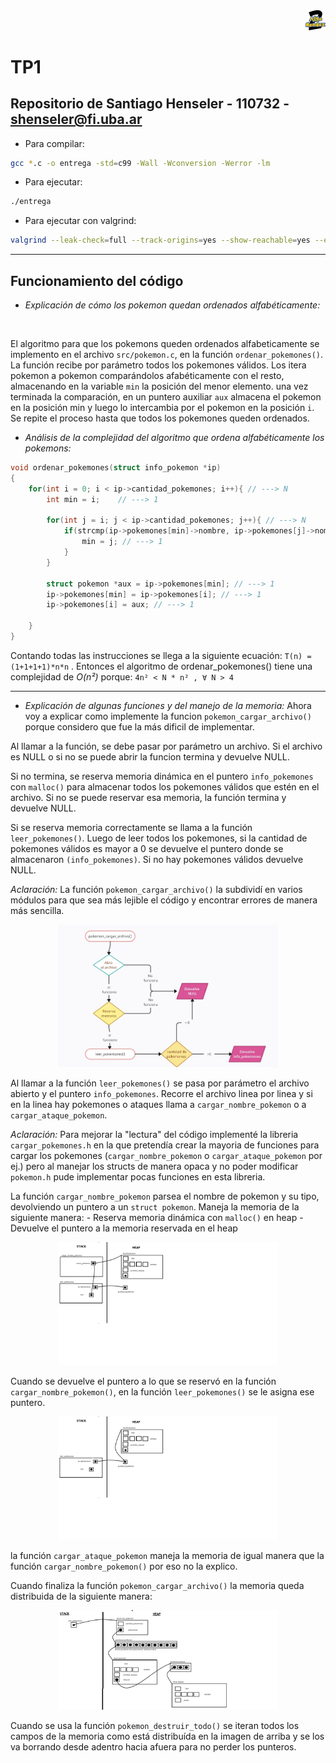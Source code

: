 <div align="right">
<img width="32px" src="img/algo2.svg">
</div>

# TP1

## Repositorio de Santiago Henseler - 110732 - shenseler@fi.uba.ar

- Para compilar:

```bash
gcc *.c -o entrega -std=c99 -Wall -Wconversion -Werror -lm
```

- Para ejecutar:

```bash
./entrega
```

- Para ejecutar con valgrind:
```bash
valgrind --leak-check=full --track-origins=yes --show-reachable=yes --error-exitcode=2 --show-leak-kinds=all --trace-children=yes ./entrega
```
---
##  Funcionamiento del código

-  *Explicación de cómo los pokemon quedan ordenados alfabéticamente:*
<br/>

El algoritmo para que los pokemons queden ordenados alfabeticamente se implemento en el archivo `src/pokemon.c`, en la función `ordenar_pokemones()`. La función recibe por parámetro todos los pokemones válidos. Los itera pokemon a pokemon comparándolos afabéticamente con el resto, almacenando en la variable `min` la posición del menor elemento. una vez terminada  la comparación, en un puntero auxiliar `aux` almacena el pokemon en la posición min y luego lo intercambia por el pokemon en la posición `i`. Se repite el proceso hasta que todos los pokemones queden ordenados.
<br/>
-  *Análisis de la complejidad del algoritmo que ordena alfabéticamente los pokemons:*
```c
void ordenar_pokemones(struct info_pokemon *ip)
{
	for(int i = 0; i < ip->cantidad_pokemones; i++){ // ---> N
		int min = i;    // ---> 1

		for(int j = i; j < ip->cantidad_pokemones; j++){ // ---> N
			if(strcmp(ip->pokemones[min]->nombre, ip->pokemones[j]->nombre) > 0){
				min = j; // ---> 1
			}
		}

		struct pokemon *aux = ip->pokemones[min]; // ---> 1
		ip->pokemones[min] = ip->pokemones[i]; // ---> 1 
		ip->pokemones[i] = aux; // ---> 1

	}
}
```

Contando todas las instrucciones se llega a la siguiente ecuación: `T(n) = (1+1+1+1)*n*n` . Entonces el algoritmo de ordenar_pokemones() tiene una complejidad de *O(n²)* porque: `4n² < N * n² , ∀ N > 4`

---

-  *Explicación de algunas funciones y del manejo de la memoria:*
Ahora voy a explicar como implemente la funcion `pokemon_cargar_archivo()` porque considero que fue la más dificil de implementar.

Al llamar a la función, se debe pasar por parámetro un archivo. Si el archivo es NULL o si no se puede abrir la funcion termina y devuelve NULL.

Si no termina, se reserva memoria dinámica en el puntero `info_pokemones` con `malloc()` para almacenar todos los pokemones válidos que estén en el archivo. Si no se puede reservar esa memoria, la función termina y devuelve NULL.

Si se reserva memoria correctamente se llama a la función `leer_pokemones()`. Luego de leer todos los pokemones, si la cantidad de pokemones válidos es mayor a 0 se devuelve el puntero donde se almacenaron `(info_pokemones)`. Si no hay pokemones válidos devuelve NULL.

*Aclaración:* La función `pokemon_cargar_archivo()` la subdividí en varios módulos para que sea más lejible el código y encontrar errores de manera más sencilla.
	
<div align="center">
<img width="70%" src="img/flujo1.jpg">
</div>

Al llamar a la función `leer_pokemones()` se pasa por parámetro el archivo abierto y el puntero `info_pokemones`. Recorre el archivo linea por linea y si en la linea hay pokemones o ataques llama a `cargar_nombre_pokemon` o a `cargar_ataque_pokemon`. 

*Aclaración:* Para mejorar la "lectura" del código implementé la libreria `cargar_pokemones.h` en la que pretendía crear la mayoria de funciones para cargar los pokemones (`cargar_nombre_pokemon` o `cargar_ataque_pokemon` por ej.) pero al manejar los structs de manera opaca y no poder modificar `pokemon.h` pude implementar pocas funciones en esta libreria.

La función `cargar_nombre_pokemon` parsea el nombre de pokemon y su tipo, devolviendo un puntero a un `struct pokemon`. Maneja la memoria de la siguiente manera:
	- Reserva memoria dinámica con `malloc()` en heap
 	- Devuelve el puntero a la memoria reservada en el heap
  
<div align="center">
<img width="70%" src="img/memoria2.png">
</div>

Cuando se devuelve el puntero a lo que se reservó en la función `cargar_nombre_pokemon()`, en la función `leer_pokemones()` se le asigna ese puntero.

<div align="center">
<img width="70%" src="img/memoria3.png">
</div>

la función `cargar_ataque_pokemon` maneja la memoria de igual manera que la función `cargar_nombre_pokemon()` por eso no la explico.

Cuando finaliza la función `pokemon_cargar_archivo()` la memoria queda distribuida de la siguiente manera:

<div align="center">
<img width="70%" src="img/memoria1.png">
</div>

Cuando se usa la función `pokemon_destruir_todo()` se iteran todos los campos de la memoria como está distribuída en la imagen de arriba y se los va borrando desde adentro hacia afuera para no perder los punteros. 
